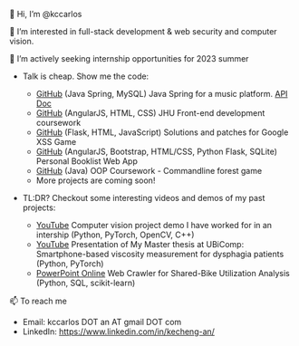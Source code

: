 👋 Hi, I’m @kccarlos

👀 I’m interested in full-stack development & web security and computer vision. 

💞️ I’m actively seeking internship opportunities for 2023 summer

- Talk is cheap. Show me the code:
   - [GitHub](https://github.com/kccarlos/music_webapp_backend) (Java Spring, MySQL) Java Spring for a music platform. [API Doc](https://github.com/kccarlos/music_webapp_backend/blob/main/API%20docs.pdf)
   - [GitHub](https://github.com/kccarlos/fullstack-course) (AngularJS, HTML, CSS) JHU Front-end development coursework 
   - [GitHub](https://github.com/kccarlos/googlexssgame) (Flask, HTML, JavaScript) Solutions and patches for Google XSS Game
   - [GitHub](https://github.com/kccarlos/myBookList) (AngularJS, Bootstrap, HTML/CSS, Python Flask, SQLite) Personal Booklist Web App 
   - [GitHub](https://github.com/kccarlos/forestgame) (Java) OOP Coursework - Commandline forest game 
   - More projects are coming soon!


- TL:DR? Checkout some interesting videos and demos of my past projects:
  -  [YouTube](https://youtu.be/K9hXff5DaKw?t=114) Computer vision project demo I have worked for in an intership (Python, PyTorch, OpenCV, C++)
  -  [YouTube](https://www.youtube.com/watch?v=cyI9EGP4aqU) Presentation of My Master thesis at UBiComp: Smartphone-based viscosity measurement for dysphagia patients (Python, PyTorch)
  -  [PowerPoint Online](https://hkustconnect-my.sharepoint.com/:p:/g/personal/kanaa_connect_ust_hk/EVHqF_P4IntBnf5csz6GxDoBnV6f3PF6o7RQ_C8T50eLiw?e=JBYd5P) Web Crawler for Shared-Bike Utilization Analysis (Python, SQL, scikit-learn)


📫 To reach me
  - Email: kccarlos DOT an AT gmail DOT com
  - LinkedIn: https://www.linkedin.com/in/kecheng-an/

<!---
kccarlos/kccarlos is a ✨ special ✨ repository because its `README.md` (this file) appears on your GitHub profile.
You can click the Preview link to take a look at your changes.
--->
